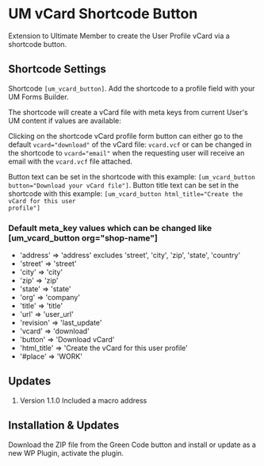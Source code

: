 # UM vCard Shortcode Button
Extension to Ultimate Member to create the User Profile vCard via a shortcode button.

## Shortcode Settings
Shortcode <code>[um_vcard_button]</code>. Add the shortcode to a profile field with your UM Forms Builder.

The shortcode will create a vCard file with meta keys from current User's UM content if values are available:
  
Clicking on the shortcode vCard profile form button can either go to the default <code>vcard="download"</code> of the vCard file: <code>vcard.vcf</code>
or can be changed in the shortcode to <code>vcard="email"</code> when the requesting user will receive an email with the <code>vcard.vcf</code> file attached.

Button text can be set in the shortcode with this example: <code>[um_vcard_button button="Download your vCard file"]</code>.
Button title text can be set in the shortcode with this example: <code>[um_vcard_button html_title="Create the vCard for this user profile"]</code>

### Default meta_key values which can be changed like [um_vcard_button org="shop-name"]
*    'address'    => 'address' excludes 'street', 'city', 'zip', 'state', 'country' 
*    'street'     => 'street'
*    'city'       => 'city'
*    'zip'        => 'zip'
*    'state'      => 'state'
*    'org'        => 'company'
*    'title'      => 'title'
*    'url'        => 'user_url'
*    'revision'   => 'last_update'
*    'vcard'      => 'download'
*    'button'     => 'Download vCard'
*    'html_title' => 'Create the vCard for this user profile'
*    '#place'     => 'WORK'

## Updates
1. Version 1.1.0 Included a macro address

## Installation & Updates
Download the ZIP file from the Green Code button and install or update as a new WP Plugin, activate the plugin.

